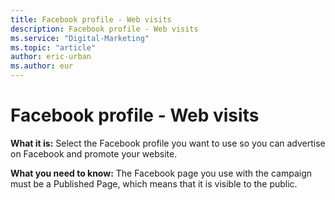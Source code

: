 ```yaml
---
title: Facebook profile - Web visits
description: Facebook profile - Web visits
ms.service: "Digital-Marketing"
ms.topic: "article"
author: eric-urban
ms.author: eur
---
```


# Facebook profile - Web visits

**What it is:**  Select the Facebook profile you want to use so you can advertise on Facebook and promote your website.

**What you need to know:**  The Facebook page you use with the campaign must be a Published Page, which means that it is visible to the public.



